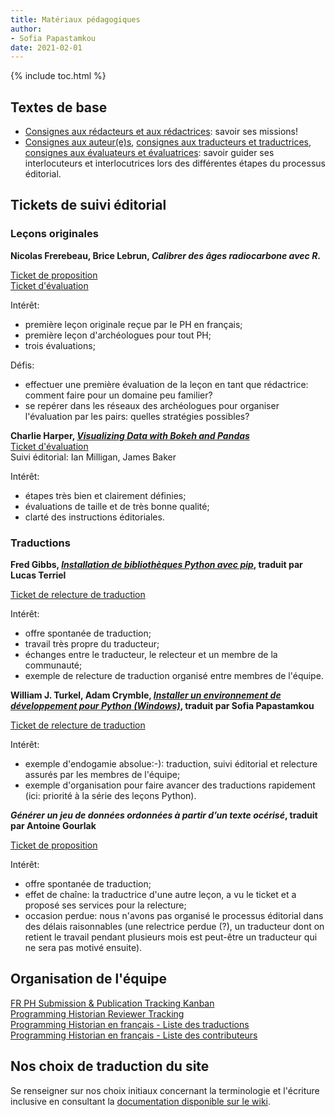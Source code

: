 ```yaml
---
title: Matériaux pédagogiques 
author: 
- Sofia Papastamkou
date: 2021-02-01 
---
```


{% include toc.html %}

## Textes de base  

- [Consignes aux rédacteurs et aux rédactrices](https://programminghistorian.org/fr/consignes-redacteurs): savoir ses missions!
- [Consignes aux auteur(e)s](https://programminghistorian.org/fr/consignes-auteurs), [consignes aux traducteurs et traductrices](https://programminghistorian.org/fr/consignes-traducteurs), [consignes aux évaluateurs et évaluatrices](https://programminghistorian.org/fr/consignes-evaluateurs): savoir guider ses interlocuteurs et interlocutrices lors des différentes étapes du processus éditorial.    

## Tickets de suivi éditorial 

### Leçons originales  

**Nicolas Frerebeau, Brice Lebrun, *Calibrer des âges radiocarbone avec R*.**

[Ticket de proposition](https://github.com/programminghistorian/ph-submissions/issues/308)  
[Ticket d'évaluation](https://github.com/programminghistorian/ph-submissions/issues/329)  

Intérêt: 
- première leçon originale reçue par le PH en français;  
- première leçon d'archéologues pour tout PH; 
- trois évaluations;

Défis: 

- effectuer une première évaluation de la leçon en tant que rédactrice: comment faire pour un domaine peu familier?  
- se repérer dans les réseaux des archéologues pour organiser l'évaluation par les pairs: quelles stratégies possibles?  


**Charlie Harper, [*Visualizing Data with Bokeh and Pandas*](https://programminghistorian.org/en/lessons/visualizing-with-bokeh)**  
[Ticket d'évaluation](https://github.com/programminghistorian/ph-submissions/issues/152)  
Suivi éditorial: Ian Milligan, James Baker 

Intérêt: 
- étapes très bien et clairement définies; 
- évaluations de taille et de très bonne qualité; 
- clarté des instructions éditoriales. 

### Traductions  

**Fred Gibbs, [*Installation de bibliothèques Python avec pip*](https://programminghistorian.org/fr/lecons/installation-modules-python-pip), traduit par Lucas Terriel** 
   
[Ticket de relecture de traduction](https://github.com/programminghistorian/ph-submissions/issues/320) 

Intérêt:
- offre spontanée de traduction;   
- travail très propre du traducteur; 
- échanges entre le traducteur, le relecteur et un membre de la communauté; 
- exemple de relecture de traduction organisé entre membres de l'équipe.

**William J. Turkel, Adam Crymble, [*Installer un environnement de développement pour Python (Windows)*](https://programminghistorian.org/fr/lecons/installation-windows-py), traduit par Sofia Papastamkou**

[Ticket de relecture de traduction](https://github.com/programminghistorian/ph-submissions/issues/297)  

Intérêt: 

- exemple d'endogamie absolue:-): traduction, suivi éditorial et relecture assurés par les membres de l'équipe; 
- exemple d'organisation pour faire avancer des traductions rapidement (ici: priorité à la série des leçons Python).   

***Générer un jeu de données ordonnées à partir d’un texte océrisé*, traduit par Antoine Gourlak**

[Ticket de proposition](https://github.com/programminghistorian/ph-submissions/issues/280)  

Intérêt: 
- offre spontanée de traduction; 
- effet de chaîne: la traductrice d'une autre leçon, a vu le ticket et a proposé ses services pour la relecture; 
- occasion perdue: nous n'avons pas organisé le processus éditorial dans des délais raisonnables (une relectrice perdue (?), un traducteur dont on retient le travail pendant plusieurs mois est peut-être un traducteur qui ne sera pas motivé ensuite). 

## Organisation de l'équipe 

[FR PH Submission & Publication Tracking Kanban](https://github.com/programminghistorian/jekyll/projects/5)  
[Programming Historian Reviewer Tracking](https://docs.google.com/spreadsheets/d/1EMQyVpIYnWjNr4hEQDDilkUl28gGPA2gSLjp61_AFgM/edit?usp=sharing)   
[Programming Historian en français - Liste des traductions](https://docs.google.com/spreadsheets/d/1nj520xwTYnfxItzisGL096Oo28D-wOST82At2BZy8OI/edit#gid=0)   
[Programming Historian en français - Liste des contributeurs](https://docs.google.com/spreadsheets/d/1THqVCECRE1ZaGoLnTnX8Q_rSM0fvaWmugOHpLzSD9dI/edit#gid=0)  

## Nos choix de traduction du site  

Se renseigner sur nos choix initiaux concernant la terminologie et l'écriture inclusive en consultant la [documentation disponible sur le wiki](https://github.com/programminghistorian/jekyll/wiki/French-Translation-Documentation).      